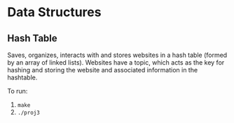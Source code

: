 # Data Structures

## Hash Table

Saves, organizes, interacts with and stores websites in a hash table (formed by an array of linked lists). Websites have a topic, which acts as the key for hashing and storing the website and associated information in the hashtable.

To run:
1. `make`
2. `./proj3`
